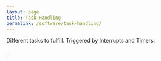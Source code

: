 ```yaml
---
layout: page
title: Task-Handling
permalink: /software/task-handling/
---
```


Different tasks to fulfill.
Triggered by Interrupts and Timers.

...